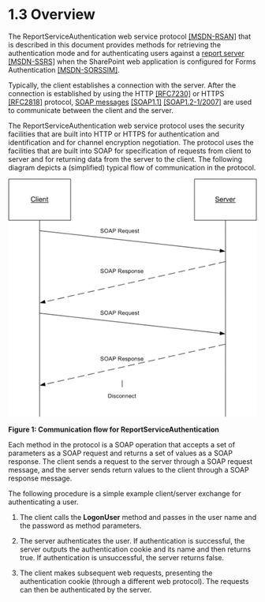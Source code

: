<html dir="LTR" xmlns:mshelp="http://msdn.microsoft.com/mshelp" xmlns:ddue="http://ddue.schemas.microsoft.com/authoring/2003/5" xmlns:xlink="http://www.w3.org/1999/xlink" xmlns:tool="http://www.microsoft.com/tooltip">
    <head>
        <meta http-equiv="Content-Type" content="text/html; CHARSET=utf-8"></meta>
        <meta name="save" content="history"></meta>
        <title>1.3 Overview</title>
        <xml>
            <mshelp:toctitle title="1.3 Overview"></mshelp:toctitle>
            <mshelp:rltitle title="[MS-RSWSSFA]: Overview"></mshelp:rltitle>
            <mshelp:keyword index="A" term="10b5fc2d-79f5-41f1-b117-7647699425fe"></mshelp:keyword>
            <mshelp:attr name="DCSext.ContentType" value="open specification"></mshelp:attr>
            <mshelp:attr name="AssetID" value="10b5fc2d-79f5-41f1-b117-7647699425fe"></mshelp:attr>
            <mshelp:attr name="TopicType" value="kbRef"></mshelp:attr>
            <mshelp:attr name="DCSext.Title" value="[MS-RSWSSFA]: Overview" />
        </xml>
    </head>
    <body>
        <div id="header">
            <h1 class="heading">1.3 Overview</h1>
        </div>
        <div id="mainSection">
            <div id="mainBody">
                <div id="allHistory" class="saveHistory"></div>
                <div id="sectionSection0" class="section" name="collapseableSection">
                    

<p>The ReportServiceAuthentication web service protocol <a href="https://go.microsoft.com/fwlink/?LinkId=155562">[MSDN-RSAN]</a> that is
described in this document provides methods for retrieving the authentication
mode and for authenticating users against a <a href="74870060-537e-429d-95e1-0b0783092fb6.md#gt_cbdd3a12-e9ec-43e2-ac97-9c47f171f96a">report server</a> <a href="https://go.microsoft.com/fwlink/?LinkId=152499">[MSDN-SSRS]</a> when the
SharePoint web application is configured for Forms Authentication <a href="https://go.microsoft.com/fwlink/?linkid=865493">[MSDN-SORSSIM]</a>. </p>

<p>Typically, the client establishes a connection with the
server. After the connection is established by using the HTTP <a href="https://go.microsoft.com/fwlink/?LinkId=402094">[RFC7230]</a> or HTTPS <a href="https://go.microsoft.com/fwlink/?LinkId=90383">[RFC2818]</a> protocol, <a href="74870060-537e-429d-95e1-0b0783092fb6.md#gt_96185df3-4677-478c-b239-f72fcf514c59">SOAP messages</a> <a href="https://go.microsoft.com/fwlink/?LinkId=90520">[SOAP1.1]</a> <a href="https://go.microsoft.com/fwlink/?LinkId=94664">[SOAP1.2-1/2007]</a> are
used to communicate between the client and the server. </p>

<p>The ReportServiceAuthentication web service protocol uses
the security facilities that are built into HTTP or HTTPS for authentication
and identification and for channel encryption negotiation. The protocol uses
the facilities that are built into SOAP for specification of requests from
client to server and for returning data from the server to the client. The
following diagram depicts a (simplified) typical flow of communication in the
protocol.</p>

<p><img id="MS-RSWSSFA_pictecb14073-c9e6-b195-00ef-e4b9c8053dd1.png" src="MS-RSWSSFA_files/image001.png" alt="Communication flow for ReportServiceAuthentication" title="Communication flow for ReportServiceAuthentication"></p>

<p><b>Figure 1: Communication flow for
ReportServiceAuthentication</b></p>

<p>Each method in the protocol is a SOAP operation that accepts
a set of parameters as a SOAP request and returns a set of values as a SOAP
response. The client sends a request to the server through a SOAP request
message, and the server sends return values to the client through a SOAP
response message.</p>

<p>The following procedure is a simple example client/server
exchange for authenticating a user.</p>

<ol><li><p><span>    </span>The client calls
the <b>LogonUser</b> method and passes in the user name and the password as
method parameters.</p>

</li><li><p><span>    </span>The server
authenticates the user. If authentication is successful, the server outputs the
authentication cookie and its name and then returns true. If authentication is
unsuccessful, the server returns false.</p>

</li><li><p><span>    </span>The client makes
subsequent web requests, presenting the authentication cookie (through a
different web protocol). The requests can then be authenticated by the server.</p>

</li></ol>
                </div>
            </div>
        </div>
    </body>
</html>